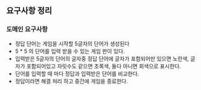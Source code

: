 ## 요구사항 정리

### 도메인 요구사항

- 정답 단어는 게임을 시작할 5글자의 단어가 생성된다
- 5 * 5 의 단어를 입력 받을 수 있는 게임 판이 있다.
- 입력받은 5글자의 단어의 글자중 정답 단어에 글자가 포함되어만 있으면 노란색, 글자가 포함되어있고 자릿수도 같으면 초록색, 둘다 아니면 회색으로 표시한다.
- 단어를 입력할 때 마다 정답과 입력받은 단어를 비교한다. 
- 정답이라면 해결 처리 하고 중간에 게임을 종료한다.